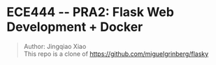 # ECE444 -- PRA2: Flask Web Development + Docker
> Author: Jingqiao Xiao  
> This repo is a clone of https://github.com/miguelgrinberg/flasky
